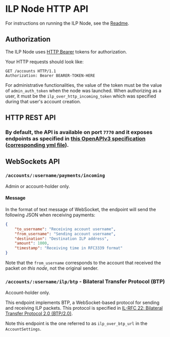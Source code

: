 # ILP Node HTTP API

For instructions on running the ILP Node, see the [Readme](../README.md).

## Authorization

The ILP Node uses [HTTP Bearer](https://tools.ietf.org/html/rfc6750) tokens for authorization.

Your HTTP requests should look like:

```
GET /accounts HTTP/1.1
Authorization: Bearer BEARER-TOKEN-HERE
```

For administrative functionalities, the value of the token must be the value of `admin_auth_token` when the node was launched. When authorizing as a user, it must be the `ilp_over_http_incoming_token` which was specified during that user's account creation.

## HTTP REST API

### **By default, the API is available on port `7770` and it exposes endpoints as specified in [this OpenAPIv3 specification](https://app.swaggerhub.com/apis/interledger-rs/Interledger/1.0)  ([corresponding yml file](./api.yml)).**

## WebSockets API 

### `/accounts/:username/payments/incoming`

Admin or account-holder only.

#### Message

In the format of text message of WebSocket, the endpoint will send the following JSON when receiving payments:

```json
{
    "to_username": "Receiving account username",
    "from_username": "Sending account username",
    "destination": "Destination ILP address",
    "amount": 1000,
    "timestamp": "Receiving time in RFC3339 format"
}
```

Note that the `from_username` corresponds to the account that received the packet _on this node_, not the original sender.


### `/accounts/:username/ilp/btp` - Bilateral Transfer Protocol (BTP)

Account-holder only.

This endpoint implements BTP, a WebSocket-based protocol for sending and receiving ILP packets. This protocol is specified in [IL-RFC 22: Bilateral Transfer Protocol 2.0 (BTP/2.0)](https://github.com/interledger/rfcs/blob/master/0023-bilateral-transfer-protocol/0023-bilateral-transfer-protocol.md).

Note this endpoint is the one referred to as `ilp_over_btp_url` in the `AccountSettings`.